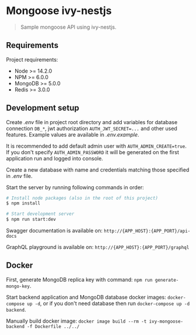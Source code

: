 # Mongoose ivy-nestjs

> Sample mongoose API using ivy-nestjs.

## Requirements

Project requirements:

* Node >= 14.2.0
* NPM >= 6.0.0
* MongoDB >= 5.0.0
* Redis >= 3.0.0

## Development setup

Create _.env_ file in project root directory and add variables for database connection `DB_*`, jwt
authorization `AUTH_JWT_SECRET=...` and other used features. Example values are available in _.env.example_.

It is recommended to add default admin user with `AUTH_ADMIN_CREATE=true`. If you don't specify `AUTH_ADMIN_PASSWORD`
it will be generated on the first application run and logged into console.

Create a new database with name and credentials matching those specified in _.env_ file.

Start the server by running following commands in order:

```bash
# Install node packages (also in the root of this project)
$ npm install

# Start development server
$ npm run start:dev
```

Swagger documentation is available on: `http://{APP_HOST}:{APP_PORT}/api-docs`

GraphQL playground is available on: `http://{APP_HOST}:{APP_PORT}/graphql`

## Docker

First, generate MongoDB replica key with command: `npm run generate-mongo-key`.

Start backend application and MongoDB database docker images: `docker-compose up -d`, or if you don't need database
then run `docker-compose up -d backend`.

Manually build docker image: `docker image build --rm -t ivy-mongoose-backend -f Dockerfile ../../`
